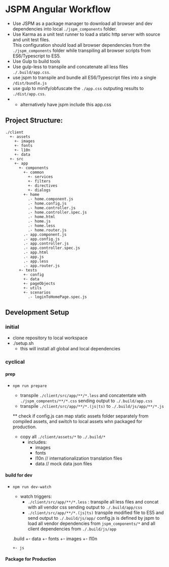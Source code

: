 # JSPM Angular Workflow

* Use JSPM as a package manager to download all browser and dev dependencies into local `./jspm_components` folder.
* Use Karma as a unit test runner to load a static http server with source and unit test files.  
This configuration should load all browser dependencies from the `./jspm_components` folder while transpiling all browser scripts from ES6/Typescript to ES5.
* Use Gulp to build tools
* Use gulp-less to transpile and concatenate all less files `./.build/app.css`.
* use jspm to transpile and bundle all ES6/Typescript files into a single `/dist/bundle.js`
* use gulp to minify/obfuscate the `./app.css` outputing results to `./dist/app.css`.
* * alternatively have jspm include this app.css


## Project Structure:

    ./client
      +- assets
        +- images
        +- fonts
        +- l10n
        +- data
      +- src
        +- app
          +- components
            +- common
              +- services
              +- filters
              +- directives
              +- dialogs
            +- home
              .- home.component.js
              .- home.config.js
              .- home.controller.js
              .- home.controller.spec.js
              .- home.html
              .- home.js
              .- home.less
              .- home.router.js
            .- app.component.js
            .- app.config.js
            .- app.controller.js
            .- app.controller.spec.js
            .- app.html
            .- app.js
            .- app.less
            .- app.router.js
          +- tests
            +- config
            +- data
            +- pageObjects
            +- utils
            +- scenarios
              .- loginToHomePage.spec.js


## Development Setup

### initial
    
* clone repository to local workspace
* ./setup.sh
  * this will install all global and local dependencies
    
### cyclical

#### prep
    
  * `npm run prepare`

    * transpile `./client/src/app/**/*.less`  and concatentate with `./jspm_compnents/**/*.css` sending output to `./.build/app.css`
    * transpile `./client/src/app/**/*.(js|ts)` to `./.build/js/app/**/*.js`
    
    ** check if config.js can map static assets folder separately from compiled assets, and switch to local assets whn packaged for production.
    
    * copy all `./client/assets/*` to `./.build/*`
      * includes:
        * images
        * fonts
        * l10n     // internationalization translation files
        * data     // mock data json files
#### build for dev    
* `npm run dev-watch`
    * watch triggers:
      * `./client/src/app/**/*.less` : transpile all less files and concat with all vendor css sending output to `./.build/app/css`
      * `./client/src/app/**/*.(js|ts)` transpile modified file to ES5 and send output to `./.build/js/app/` 
config.js is defined by jspm to load all vendor dependencies from `jspm_components/*` and all client dependencies from `./.build/js/app`


    .build
      +- data
      +- fonts
      +- images
      +- l10n
      
      +- js

#### Package for Production